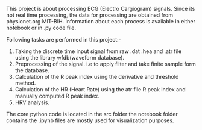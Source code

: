 This project is about processing ECG (Electro Cargiogram) signals. Since its not real time processing, the data for processing are obtained from physionet.org MIT-BIH. Information about each process is available in either notebook 
or in .py code file.

Following tasks are performed in this project:- 
  1. Taking the discrete time input signal from raw .dat .hea and .atr file using the library wfdb(waveform database).
  2. Preprocessing of the signal. i.e to apply filter and take finite sample form the database.
  3. Calculation of the R peak index using the derivative and threshold method.
  4. Calculation of the HR (Heart Rate) using the atr file R peak index and manually computed R peak index.
  5. HRV analysis.

The core python code is located in the src folder the notebook folder contains the .ipynb files are mostly used for visualization purposes.
